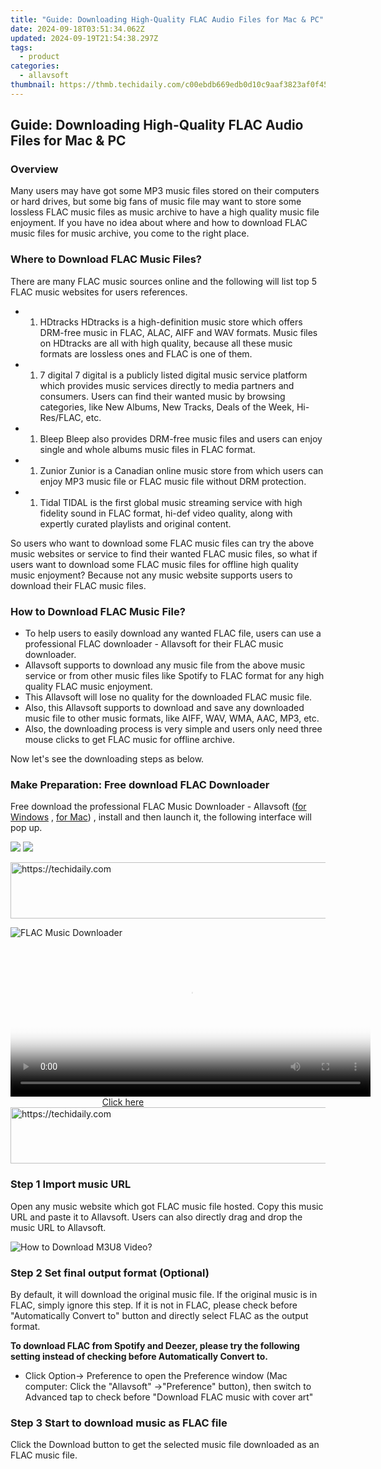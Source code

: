 ```yaml
---
title: "Guide: Downloading High-Quality FLAC Audio Files for Mac & PC"
date: 2024-09-18T03:51:34.062Z
updated: 2024-09-19T21:54:38.297Z
tags:
  - product
categories:
  - allavsoft
thumbnail: https://thmb.techidaily.com/c00ebdb669edb0d10c9aaf3823af0f453bdf1555c8f28ccacb5f514402daa7b4.png
---
```


## Guide: Downloading High-Quality FLAC Audio Files for Mac & PC

### Overview

Many users may have got some MP3 music files stored on their computers or hard drives, but some big fans of music file may want to store some lossless FLAC music files as music archive to have a high quality music file enjoyment. If you have no idea about where and how to download FLAC music files for music archive, you come to the right place.

### Where to Download FLAC Music Files?

There are many FLAC music sources online and the following will list top 5 FLAC music websites for users references.

* 1. HDtracks HDtracks is a high-definition music store which offers DRM-free music in FLAC, ALAC, AIFF and WAV formats. Music files on HDtracks are all with high quality, because all these music formats are lossless ones and FLAC is one of them.
* 1. 7 digital 7 digital is a publicly listed digital music service platform which provides music services directly to media partners and consumers. Users can find their wanted music by browsing categories, like New Albums, New Tracks, Deals of the Week, Hi-Res/FLAC, etc.
* 1. Bleep Bleep also provides DRM-free music files and users can enjoy single and whole albums music files in FLAC format.
* 1. Zunior Zunior is a Canadian online music store from which users can enjoy MP3 music file or FLAC music file without DRM protection.
* 1. Tidal TIDAL is the first global music streaming service with high fidelity sound in FLAC format, hi-def video quality, along with expertly curated playlists and original content.

So users who want to download some FLAC music files can try the above music websites or service to find their wanted FLAC music files, so what if users want to download some FLAC music files for offline high quality music enjoyment? Because not any music website supports users to download their FLAC music files.

### How to Download FLAC Music File?

* To help users to easily download any wanted FLAC file, users can use a professional FLAC downloader - Allavsoft for their FLAC music downloader.
* Allavsoft supports to download any music file from the above music service or from other music files like Spotify to FLAC format for any high quality FLAC music enjoyment.
* This Allavsoft will lose no quality for the downloaded FLAC music file.
* Also, this Allavsoft supports to download and save any downloaded music file to other music formats, like AIFF, WAV, WMA, AAC, MP3, etc.
* Also, the downloading process is very simple and users only need three mouse clicks to get FLAC music for offline archive.

Now let's see the downloading steps as below.

### Make Preparation: Free download FLAC Downloader

Free download the professional FLAC Music Downloader - Allavsoft ([for Windows](https://tools.techidaily.com/allavsoft/products/) , [for Mac](https://tools.techidaily.com/allavsoft/products/)) , install and then launch it, the following interface will pop up.

[![](https://www.allavsoft.com/how-to/../images/how-to/free-download-win.jpg)](https://tools.techidaily.com/allavsoft/products/) [![](https://www.allavsoft.com/how-to/../images/how-to/free-download-mac.jpg)](https://tools.techidaily.com/allavsoft/products/)

<!-- affiliate ads begin -->
<a href="https://aligracehair.sjv.io/c/5597632/2115937/19272" target="_top" id="2115937">
  <img src="//a.impactradius-go.com/display-ad/19272-2115937" border="0" alt="https://techidaily.com" width="728" height="90"/>
</a>
<img height="0" width="0" src="https://aligracehair.sjv.io/i/5597632/2115937/19272" style="position:absolute;visibility:hidden;" border="0" />
<!-- affiliate ads end -->

![FLAC Music Downloader](https://www.allavsoft.com/how-to/../images/allavsoft/screen-shot-600.jpg)

<!-- affiliate ads begin -->
<span id="1982459">
					<video width="576" height="240" style="cursor:pointer"
           poster="//a.impactradius-go.com/display-clicktoplayimage/1982459.png"
           onclick="if(!this.playClicked){this.play();this.setAttribute('controls',true);this.playClicked=true;}">
	   <source src="//a.impactradius-go.com/display-ad/22993-1982459">
	   <img src="//a.impactradius-go.com/display-clicktoplayimage/1982459.png" style="border: none; height: 100%; width: 100%; object-fit: contain">
	</video>
	<div style="width:360px;text-align:center"><a href="javascript:window.open(decodeURIComponent('https%3A%2F%2Fhomestyler.sjv.io%2Fc%2F5597632%2F1982459%2F22993'), '_blank');void(0);">Click here</a></div>
</span>
<img height="0" width="0" src="https://imp.pxf.io/i/5597632/1982459/22993" style="position:absolute;visibility:hidden;" border="0" />
<!-- affiliate ads end -->

<!-- affiliate ads begin -->
<a href="https://appsumo.8odi.net/c/5597632/2151855/7443" target="_top" id="2151855">
  <img src="//a.impactradius-go.com/display-ad/7443-2151855" border="0" alt="https://techidaily.com" width="728" height="90"/>
</a>
<img height="0" width="0" src="https://appsumo.8odi.net/i/5597632/2151855/7443" style="position:absolute;visibility:hidden;" border="0" />
<!-- affiliate ads end -->

### Step 1 Import music URL

Open any music website which got FLAC music file hosted. Copy this music URL and paste it to Allavsoft. Users can also directly drag and drop the music URL to Allavsoft.

![How to Download M3U8 Video?](https://www.allavsoft.com/how-to/../images/how-to/download-rtmp-video/download-rtmp-video.jpg)

### Step 2 Set final output format (Optional)

By default, it will download the original music file. If the original music is in FLAC, simply ignore this step. If it is not in FLAC, please check before "Automatically Convert to" button and directly select FLAC as the output format.

**To download FLAC from Spotify and Deezer, please try the following setting instead of checking before Automatically Convert to.**

* Click Option-> Preference to open the Preference window (Mac computer: Click the "Allavsoft" ->"Preference" button), then switch to Advanced tap to check before "Download FLAC music with cover art"

### Step 3 Start to download music as FLAC file

Click the Download button to get the selected music file downloaded as an FLAC music file.

<ins class="adsbygoogle"
     style="display:block"
     data-ad-format="autorelaxed"
     data-ad-client="ca-pub-7571918770474297"
     data-ad-slot="1223367746"></ins>

<ins class="adsbygoogle"
     style="display:block"
     data-ad-client="ca-pub-7571918770474297"
     data-ad-slot="8358498916"
     data-ad-format="auto"
     data-full-width-responsive="true"></ins>
